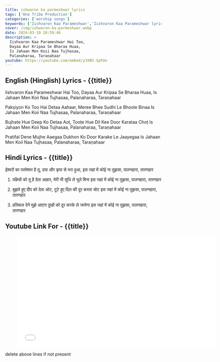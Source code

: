 ```yaml
---
title: ishwaron ka parmeshwar lyrics
tags: ['One Tribe Production']
categories: ['worship songs']
keywords: ['Iishvaron Kaa Parameshwar','Iishvaron Kaa Parameshwar lyrics','Iishvaron Kaa Parameshwar song']
cover: /img/ishwaron-ka-parmeshwar.webp
date: 2024-03-10 18:59:46
description: >
  Iishvaron Kaa Parameshwar Hai Too,
  Dayaa Aur Kripaa Se Bharaa Huaa,
  Is Jahaan Men Koii Naa Tujhasaa,
  Palanaharaa, Taraṇahaar
youtube: https://youtube.com/embed/y3XB5-SpFUo
---
```

## English (Hinglish) Lyrics - {{title}}
Iishvaron Kaa Parameshwar Hai Too,
Dayaa Aur Kripaa Se Bharaa Huaa,
Is Jahaan Men Koii Naa Tujhasaa,
Palanaharaa, Taraṇahaar

Pakṣiyon Ko Too Hai Detaa Aahaar,
Meree Bhee Sudhi Le Bhoole Binaa
Is Jahaan Men Koii Naa Tujhasaa,
Palanaharaa, Taraṇahaar

Bujhate Hue Deep Ko Detaa Aoṭ,
Ṭooṭe Hue Dil Kee Door Karataa Choṭ
Is Jahaan Men Koii Naa Tujhasaa,
Palanaharaa, Taraṇahaar

Pratifal Dene Mujhe Aaegaa
Dukhon Ko Door Karake Le Jaayegaa
Is Jahaan Men Koii Naa Tujhasaa,
Palanaharaa, Taraṇahaar

## Hindi Lyrics - {{title}}
ईश्वरों का परमेश्वर है तू,
दया और कृपा से भरा हुआ,
इस जहां में कोई ना तुझसा,
पालनहारा, तारणहार

1. पक्षियों को तू है देता आहार,
मेरी भी सुधि ले भूले बिना
इस जहां में कोई ना तुझसा,
पालनहारा, तारणहार

2. बुझते हुए दीप को देता ओट,
टूटे हुए दिल की दूर करता चोट
इस जहां में कोई ना तुझसा,
पालनहारा, तारणहार

3. प्रतिफल देने मुझे आएगा
दुखों को दूर करके ले जायेगा
इस जहां में कोई ना तुझसा,
पालनहारा, तारणहार

## Youtube Link For - {{title}}
<figure class="image is-16by9">
<iframe class="has-ratio" width="640" height="360"
src="{{youtube}}"
frameborder="0" allow="accelerometer; autoplay; clipboard-write; encrypted-media; gyroscope; picture-in-picture" allowfullscreen></iframe>
</figure>
delete above lines if not present
